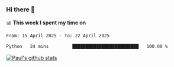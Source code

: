 ### Hi there 👋

📊 **This week I spent my time on**
<!--START_SECTION:waka-->

```txt
From: 15 April 2025 - To: 22 April 2025

Python   24 mins         █████████████████████████   100.00 %
```

<!--END_SECTION:waka-->


[![Paul's github stats](https://github-readme-stats.vercel.app/api?username=mickeyouyou&theme=dracula&show_icons=true)](https://github.com/anuraghazra/github-readme-stats)
